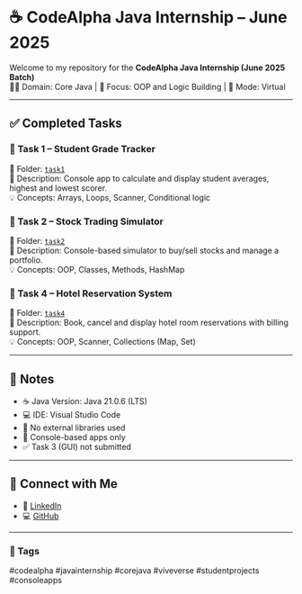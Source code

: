 # ☕ CodeAlpha Java Internship – June 2025

Welcome to my repository for the **CodeAlpha Java Internship (June 2025 Batch)**  
👩‍💻 Domain: Core Java | 🧠 Focus: OOP and Logic Building | 🔗 Mode: Virtual

---

## ✅ Completed Tasks

### 🔹 Task 1 – Student Grade Tracker  
📁 Folder: [`task1`](./Task1)  
🧪 Description: Console app to calculate and display student averages, highest and lowest scorer.  
💡 Concepts: Arrays, Loops, Scanner, Conditional logic

### 🔹 Task 2 – Stock Trading Simulator  
📁 Folder: [`task2`](./Task2)  
🧪 Description: Console-based simulator to buy/sell stocks and manage a portfolio.  
💡 Concepts: OOP, Classes, Methods, HashMap

### 🔹 Task 4 – Hotel Reservation System  
📁 Folder: [`task4`](./Task4)  
🧪 Description: Book, cancel and display hotel room reservations with billing support.  
💡 Concepts: OOP, Scanner, Collections (Map, Set)

---

## 📌 Notes

- ☕ Java Version: Java 21.0.6 (LTS)
- 💻 IDE: Visual Studio Code
- 🔧 No external libraries used
- 📄 Console-based apps only
- ✅ Task 3 (GUI) not submitted

---

## 🔗 Connect with Me

- 🔗 [LinkedIn](https://linkedin.com/in/vivetha20)
- 💻 [GitHub](https://github.com/vive-techie)

---

### 📢 Tags  
#codealpha #javainternship #corejava #viveverse #studentprojects #consoleapps
